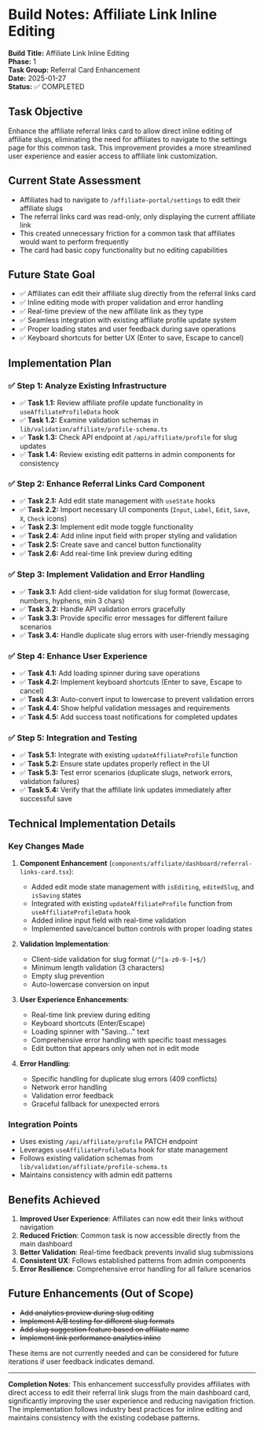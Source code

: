 # Build Notes: Affiliate Link Inline Editing

**Build Title:** Affiliate Link Inline Editing  
**Phase:** 1  
**Task Group:** Referral Card Enhancement  
**Date:** 2025-01-27  
**Status:** ✅ COMPLETED

## Task Objective

Enhance the affiliate referral links card to allow direct inline editing of affiliate slugs, eliminating the need for affiliates to navigate to the settings page for this common task. This improvement provides a more streamlined user experience and easier access to affiliate link customization.

## Current State Assessment

- Affiliates had to navigate to `/affiliate-portal/settings` to edit their affiliate slugs
- The referral links card was read-only, only displaying the current affiliate link
- This created unnecessary friction for a common task that affiliates would want to perform frequently
- The card had basic copy functionality but no editing capabilities

## Future State Goal

- ✅ Affiliates can edit their affiliate slug directly from the referral links card
- ✅ Inline editing mode with proper validation and error handling
- ✅ Real-time preview of the new affiliate link as they type
- ✅ Seamless integration with existing affiliate profile update system
- ✅ Proper loading states and user feedback during save operations
- ✅ Keyboard shortcuts for better UX (Enter to save, Escape to cancel)

## Implementation Plan

### ✅ Step 1: Analyze Existing Infrastructure
- ✅ **Task 1.1:** Review affiliate profile update functionality in `useAffiliateProfileData` hook
- ✅ **Task 1.2:** Examine validation schemas in `lib/validation/affiliate/profile-schema.ts`
- ✅ **Task 1.3:** Check API endpoint at `/api/affiliate/profile` for slug updates
- ✅ **Task 1.4:** Review existing edit patterns in admin components for consistency

### ✅ Step 2: Enhance Referral Links Card Component
- ✅ **Task 2.1:** Add edit state management with `useState` hooks
- ✅ **Task 2.2:** Import necessary UI components (`Input`, `Label`, `Edit`, `Save`, `X`, `Check` icons)
- ✅ **Task 2.3:** Implement edit mode toggle functionality
- ✅ **Task 2.4:** Add inline input field with proper styling and validation
- ✅ **Task 2.5:** Create save and cancel button functionality
- ✅ **Task 2.6:** Add real-time link preview during editing

### ✅ Step 3: Implement Validation and Error Handling
- ✅ **Task 3.1:** Add client-side validation for slug format (lowercase, numbers, hyphens, min 3 chars)
- ✅ **Task 3.2:** Handle API validation errors gracefully
- ✅ **Task 3.3:** Provide specific error messages for different failure scenarios
- ✅ **Task 3.4:** Handle duplicate slug errors with user-friendly messaging

### ✅ Step 4: Enhance User Experience
- ✅ **Task 4.1:** Add loading spinner during save operations
- ✅ **Task 4.2:** Implement keyboard shortcuts (Enter to save, Escape to cancel)
- ✅ **Task 4.3:** Auto-convert input to lowercase to prevent validation errors
- ✅ **Task 4.4:** Show helpful validation messages and requirements
- ✅ **Task 4.5:** Add success toast notifications for completed updates

### ✅ Step 5: Integration and Testing
- ✅ **Task 5.1:** Integrate with existing `updateAffiliateProfile` function
- ✅ **Task 5.2:** Ensure state updates properly reflect in the UI
- ✅ **Task 5.3:** Test error scenarios (duplicate slugs, network errors, validation failures)
- ✅ **Task 5.4:** Verify that the affiliate link updates immediately after successful save

## Technical Implementation Details

### Key Changes Made

1. **Component Enhancement** (`components/affiliate/dashboard/referral-links-card.tsx`):
   - Added edit mode state management with `isEditing`, `editedSlug`, and `isSaving` states
   - Integrated with existing `updateAffiliateProfile` function from `useAffiliateProfileData` hook
   - Added inline input field with real-time validation
   - Implemented save/cancel button controls with proper loading states

2. **Validation Implementation**:
   - Client-side validation for slug format (`/^[a-z0-9-]+$/`)
   - Minimum length validation (3 characters)
   - Empty slug prevention
   - Auto-lowercase conversion on input

3. **User Experience Enhancements**:
   - Real-time link preview during editing
   - Keyboard shortcuts (Enter/Escape)
   - Loading spinner with "Saving..." text
   - Comprehensive error handling with specific toast messages
   - Edit button that appears only when not in edit mode

4. **Error Handling**:
   - Specific handling for duplicate slug errors (409 conflicts)
   - Network error handling
   - Validation error feedback
   - Graceful fallback for unexpected errors

### Integration Points

- Uses existing `/api/affiliate/profile` PATCH endpoint
- Leverages `useAffiliateProfileData` hook for state management
- Follows existing validation schemas from `lib/validation/affiliate/profile-schema.ts`
- Maintains consistency with admin edit patterns

## Benefits Achieved

1. **Improved User Experience**: Affiliates can now edit their links without navigation
2. **Reduced Friction**: Common task is now accessible directly from the main dashboard
3. **Better Validation**: Real-time feedback prevents invalid slug submissions
4. **Consistent UX**: Follows established patterns from admin components
5. **Error Resilience**: Comprehensive error handling for all failure scenarios

## Future Enhancements (Out of Scope)

- ~~Add analytics preview during slug editing~~
- ~~Implement A/B testing for different slug formats~~
- ~~Add slug suggestion feature based on affiliate name~~
- ~~Implement link performance analytics inline~~

These items are not currently needed and can be considered for future iterations if user feedback indicates demand.

---

**Completion Notes**: This enhancement successfully provides affiliates with direct access to edit their referral link slugs from the main dashboard card, significantly improving the user experience and reducing navigation friction. The implementation follows industry best practices for inline editing and maintains consistency with the existing codebase patterns. 